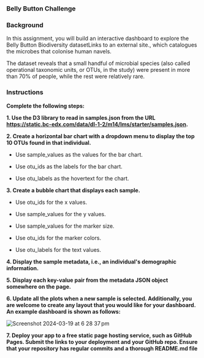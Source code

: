 ### Belly Button Challenge

### Background
In this assignment, you will build an interactive dashboard to explore the Belly Button Biodiversity datasetLinks to an external site., which catalogues the microbes that colonise human navels.

The dataset reveals that a small handful of microbial species (also called operational taxonomic units, or OTUs, in the study) were present in more than 70% of people, while the rest were relatively rare.

### Instructions
**Complete the following steps:**

**1. Use the D3 library to read in samples.json from the URL https://static.bc-edx.com/data/dl-1-2/m14/lms/starter/samples.json.**

**2. Create a horizontal bar chart with a dropdown menu to display the top 10 OTUs found in that individual.**

* Use sample_values as the values for the bar chart.

* Use otu_ids as the labels for the bar chart.

* Use otu_labels as the hovertext for the chart.

**3. Create a bubble chart that displays each sample.**
+ Use otu_ids for the x values.

+ Use sample_values for the y values.

+ Use sample_values for the marker size.

+ Use otu_ids for the marker colors.

+ Use otu_labels for the text values.

**4. Display the sample metadata, i.e., an individual's demographic information.**

**5. Display each key-value pair from the metadata JSON object somewhere on the page.**

**6. Update all the plots when a new sample is selected. Additionally, you are welcome to create any layout that you would like for your dashboard. An example dashboard is shown as follows:**

![Screenshot 2024-03-19 at 6 28 37 pm](https://github.com/GilbertDichoso/belly-button-challenge/assets/152139070/b9d98dd6-455d-4a96-9968-8a8ed4297600)

**7. Deploy your app to a free static page hosting service, such as GitHub Pages. Submit the links to your deployment and your GitHub repo. Ensure that your repository has regular commits and a thorough README.md file**
